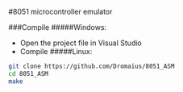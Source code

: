 #8051 microcontroller emulator

###Compile
#####Windows:
- Open the project file in Visual Studio
- Compile
#####Linux:
```bash
git clone https://github.com/Dromaius/8051_ASM
cd 8051_ASM
make
```
